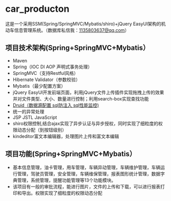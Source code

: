 # car_producton
这是一个采用SSM(Spring/SpringMVC/Mybatis/shiro)+jQuery EasyUI架构的机动车信息管理系统。（数据库私信我：1135803637@qq.com）

## 项目技术架构(Spring+SpringMVC+Mybatis） ##
- Maven
- Spring（IOC DI AOP 声明式事务处理）
- SpringMVC（支持Restful风格）
- Hibernate Validator（参数校验）
- Mybatis（最少配置方案）
- jQuery EasyUI开发前端页面，利用jQuery文件上传插件实现拖拽上传的效果并对文件类型、大小、数量进行控制；利用search-box实现查找功能
- [Druid（数据源配置 sql防注入 sql性能监控)](http://wosyingjun.iteye.com/blog/2306139)
- 统一的异常处理
- JSP JSTL JavaScript
- shiro权限控制,结合ajax实现了异步认证与异步授权，同时实现了细粒度的权限动态分配（到按钮级别）
- kindeditor富文本编辑器，处理图片上传和富文本编辑<!--more-->

## 项目功能(Spring+SpringMVC+Mybatis） ##
- 基本信息管理，油卡管理，用车管理，车辆异动管理，车辆维护管理，车辆运行管理，驾驶员管理，安全管理，车辆维保管理，报表图形统计管理，数据字典管理，系统管理，提醒功能管理等13个功能模块。
- 该项目有一般的审批流程，能进行图片，文件的上传和下载，可以进行报表打印和导出。权限实现了细粒度的权限动态分配
